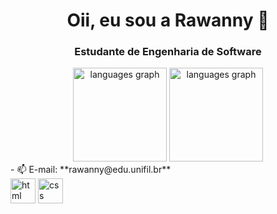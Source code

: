 <h1 align="center">Oii, eu sou a Rawanny 👋</h1>
<h3 align="center">Estudante de Engenharia de Software </h3>

<div align="center">
  <img src="https://github-readme-stats.vercel.app/api?username=RawannyCanela&theme=dracula&hide" height="150" alt="languages graph"  />
  <img src="https://github-readme-stats.vercel.app/api/top-langs?username=RawannyCanela&locale=en&hide_title=false&layout=compact&card_width=320&langs_count=5&theme=dracula&hide_border=false&order=2" height="150" alt="languages graph"  />
</div>
- 📫 E-mail: **rawanny@edu.unifil.br**

<div align="left">
  <img src="https://cdn-icons-png.flaticon.com/512/174/174854.png" alt="html" width="40" height= "40"/>
<img src="https://cdn.icon-icons.com/icons2/2415/PNG/512/css_original_logo_icon_146575.png" alt="css" width="40" height= "40"/>
</div>
